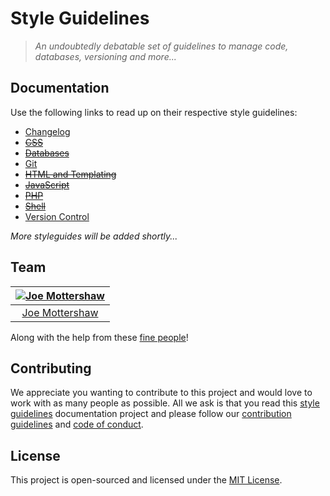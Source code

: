 # Style Guidelines

> *An undoubtedly debatable set of guidelines to manage code, databases, versioning and more...*

## Documentation

Use the following links to read up on their respective style guidelines:

  - [Changelog](./changelog)
  - ~~[CSS](./css)~~
  - ~~[Databases](./databases)~~
  - [Git](./git)
  - ~~[HTML and Templating](./html)~~
  - ~~[JavaScript](./javascript)~~
  - ~~[PHP](./php)~~
  - ~~[Shell](./shell)~~
  - [Version Control](./version-control)
  
  *More styleguides will be added shortly...*

## Team

| [![Joe Mottershaw](https://avatars1.githubusercontent.com/u/5093255?s=100)](https://github.com/joemottershaw) |
|:-------------------------------------------------------------------------------------------------------------:|
| [Joe Mottershaw](https://github.com/joemottershaw)                                                            |

Along with the help from these [fine people](https://github.com/cloudeight/style-guidelines/graphs/contributors)!

## Contributing

We appreciate you wanting to contribute to this project and would love to work with as many people as possible. All we ask is that you read this [style guidelines](https://github.com/cloudeight/style-guidelines) documentation project and please follow our [contribution guidelines](./.github/CONTRIBUTING.md) and [code of conduct](./.github/CODE_OF_CONDUCT.md).

## License

This project is open-sourced and licensed under the [MIT License](./LICENSE).
